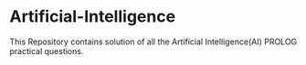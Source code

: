 # Artificial-Intelligence
This Repository contains solution of all the Artificial Intelligence(AI) PROLOG  practical questions. 
